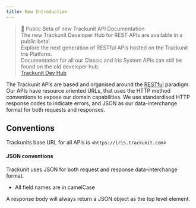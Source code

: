 ```yaml
---
title: New Introduction
---
```

> 📘 Public Beta of new Trackunit API Documentation  
> The new Trackunit Developer Hub for REST APIs are available in a public beta!  
> Explore the next generation of RESTful APIs hosted on the Trackunit Iris Platform.  
> Documentation for all our Classic and Iris System APIs can still be found on the old developer hub.  
> [Trackunit Dev Hub](https://dev.trackunit.com/)

The Trackunit APIs are based and organised around the [RESTful](https://en.wikipedia.org/wiki/Representational_state_transfer) paradigm.  
Our APIs have resource oriented URLs, that uses the HTTP method conventions to expose our domain capabilities. We use standardised HTTP response codes to indicate errors, and JSON as our data-interchange format for both requests and responses.

## Conventions

Trackunits base URL for all APIs is `<https://iris.trackunit.com`>

#### JSON conventions

Trackunit uses JSON for both request and response data-interchange format. 

- All field names are in camelCase

A response body will always return a JSON object as the top level element.